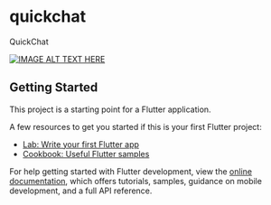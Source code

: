 # quickchat

QuickChat

[![IMAGE ALT TEXT HERE](https://img.youtube.com/vi/KB8qxy2yaZA/0.jpg)](https://www.youtube.com/watch?v=KB8qxy2yaZA)

## Getting Started

This project is a starting point for a Flutter application.

A few resources to get you started if this is your first Flutter project:

- [Lab: Write your first Flutter app](https://docs.flutter.dev/get-started/codelab)
- [Cookbook: Useful Flutter samples](https://docs.flutter.dev/cookbook)

For help getting started with Flutter development, view the
[online documentation](https://docs.flutter.dev/), which offers tutorials,
samples, guidance on mobile development, and a full API reference.
